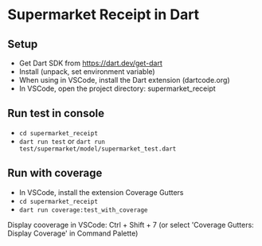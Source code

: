 # Supermarket Receipt in Dart

## Setup

* Get Dart SDK from https://dart.dev/get-dart
* Install (unpack, set environment variable)
* When using in VSCode, install the Dart extension (dartcode.org)
* In VSCode, open the project directory: supermarket\_receipt

## Run test in console

* `cd supermarket_receipt`
* `dart run test` or `dart run test/supermarket/model/supermarket_test.dart`

## Run with coverage

* In VSCode, install the extension Coverage Gutters
* `cd supermarket_receipt`
* `dart run coverage:test_with_coverage`

Display cooverage in VSCode: Ctrl + Shift + 7 (or select 'Coverage Gutters: Display Coverage' in Command Palette)
